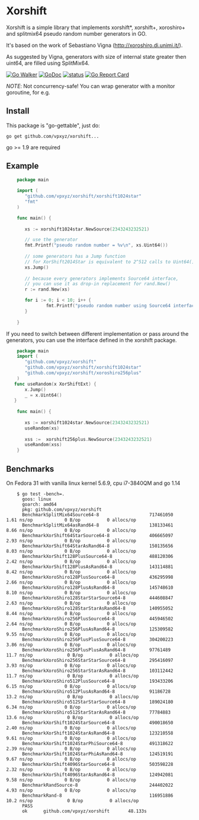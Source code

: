 # Xorshift

Xorshift is a simple library that implements xorshift*, xorshift+, xoroshiro+ and splitmix64 pseudo random number generators in GO.

It's based on the work of Sebastiano Vigna (http://xoroshiro.di.unimi.it/).

As suggested by Vigna, generators with size of internal state greater then uint64, are filled using SplitMix64.

[![Go Walker](https://img.shields.io/badge/Go%20Walker-API%20Documentation-green.svg?style=flat)](https://gowalker.org/github.com//vpxyz/xorshift)
[![GoDoc](https://godoc.org/github.com/vpxyz/xorshift?status.svg)](https://godoc.org/github.com/vpxyz/xorshift)
[![status](https://sourcegraph.com/api/repos/github.com/vpxyz/xorshift/.badges/status.svg)](https://sourcegraph.com/github.com/vpxyz/xorshift)
[![Go Report Card](https://goreportcard.com/badge/github.com/vpxyz/xorshift)](https://goreportcard.com/report/github.com/vpxyz/xorshift)

*NOTE*: Not concurrency-safe! You can wrap generator with a monitor goroutine, for e.g.

## Install

This package is "go-gettable", just do:

    go get github.com/vpxyz/xorshift...

go >= 1.9 are required

## Example




``` go
    package main
    
    import (
       "github.com/vpxyz/xorshift/xorshift1024star"
       "fmt"
    )

    func main() {
    
       xs := xorshift1024star.NewSource(2343243232521)

       // use the generator
       fmt.Printf("pseudo random number = %v\n", xs.Uint64())
       
       // some generators has a Jump function
       // for XorShift2014Star is equivalent to 2^512 calls to Uint64()
       xs.Jump() 
       
       // because every generators implements Source64 interface, 
       // you can use it as drop-in replacement for rand.New()
       r := rand.New(xs)

       for i := 0; i < 10; i++ {
		       fmt.Printf("pseudo random number using Source64 interface = %v\n", r.ExpFloat64())
	   }
       
    }
```


If you need to switch between different implementation or pass around the generators, you can use the interface defined in the xorshift package.

```go
    package main
    import (
       "github.com/vpxyz/xorshift"
       "github.com/vpxyz/xorshift/xorshift1024star"
       "github.com/vpxyz/xorshift/xoroshiro256plus"
    )
   func useRandom(x XorShiftExt) {
       x.Jump()
       _ = x.Uint64()
   }
    
    func main() {
    
       xs := xorshift1024star.NewSource(2343243232521)
       useRandom(xs)
       
       xss :=  xorshift256plus.NewSource(2343243232521)
       useRandom(xss)
    }
```

## Benchmarks

On Fedora 31 with vanilla linux kernel 5.6.9, cpu i7-3840QM and go 1.14

``` shellsession
    $ go test -bench=.
      goos: linux
      goarch: amd64
      pkg: github.com/vpxyz/xorshift
      BenchmarkSplitMix64Source64-8                   717461050                1.61 ns/op            0 B/op          0 allocs/op
      BenchmarkSplitMix64asRand64-8                   138133461                8.66 ns/op            0 B/op          0 allocs/op
      BenchmarkXorShift64StarSource64-8               406665097                2.93 ns/op            0 B/op          0 allocs/op
      BenchmarkXorShift64StarAsRand64-8               150135656                8.03 ns/op            0 B/op          0 allocs/op
      BenchmarkXorShift128PlusSource64-8              488120306                2.42 ns/op            0 B/op          0 allocs/op
      BenchmarkXorShift128PlusAsRand64-8              143114881                8.42 ns/op            0 B/op          0 allocs/op
      BenchmarkXoroShiro128PlusSource64-8             436295998                2.66 ns/op            0 B/op          0 allocs/op
      BenchmarkXoroShiro128PlusAsRand64-8             145748610                8.10 ns/op            0 B/op          0 allocs/op
      BenchmarkXoroShiro128StarStarSource64-8         444608847                2.63 ns/op            0 B/op          0 allocs/op
      BenchmarkXoroShiro128StarStarAsRand64-8         140955052                8.44 ns/op            0 B/op          0 allocs/op
      BenchmarkXoroShiro256PlusSource64-8             445946502                2.64 ns/op            0 B/op          0 allocs/op
      BenchmarkXoroShiro256PlusAsRand64-8             125309582                9.55 ns/op            0 B/op          0 allocs/op
      BenchmarkXoroShiro256PlusPlusSource64-8         304200223                3.86 ns/op            0 B/op          0 allocs/op
      BenchmarkXoroShiro256PlusPlusAsRand64-8         97761489                11.7 ns/op             0 B/op          0 allocs/op
      BenchmarkXoroShiro256StarStarSource64-8         295416097                3.93 ns/op            0 B/op          0 allocs/op
      BenchmarkXoroShiro256StarStarAsRand64-8         103112442               11.7 ns/op             0 B/op          0 allocs/op
      BenchmarkXoroShiro512PlusSource64-8             193433206                6.15 ns/op            0 B/op          0 allocs/op
      BenchmarkXoroShiro512PlusAsRand64-8             91186728                13.2 ns/op             0 B/op          0 allocs/op
      BenchmarkXoroShiro512StarStarSource64-8         189024180                6.34 ns/op            0 B/op          0 allocs/op
      BenchmarkXoroShiro512StarStarAsRand64-8         77784883                13.6 ns/op             0 B/op          0 allocs/op
      BenchmarkXorShift1024StarSource64-8             490018650                2.40 ns/op            0 B/op          0 allocs/op
      BenchmarkXorShift1024StarAsRand64-8             123210558                9.61 ns/op            0 B/op          0 allocs/op
      BenchmarkXorShift1024StarPhiSource64-8          491318622                2.39 ns/op            0 B/op          0 allocs/op
      BenchmarkXorShift1024StarPhiAsRand64-8          124519191                9.67 ns/op            0 B/op          0 allocs/op
      BenchmarkXorShift4096StarSource64-8             503598228                2.32 ns/op            0 B/op          0 allocs/op
      BenchmarkXorShift4096StarAsRand64-8             124942081                9.58 ns/op            0 B/op          0 allocs/op
      BenchmarkRandSource-8                           244402022                4.93 ns/op            0 B/op          0 allocs/op
      BenchmarkRand-8                                 116951886               10.2 ns/op             0 B/op          0 allocs/op
      PASS
      ok      github.com/vpxyz/xorshift       48.133s
    
```
